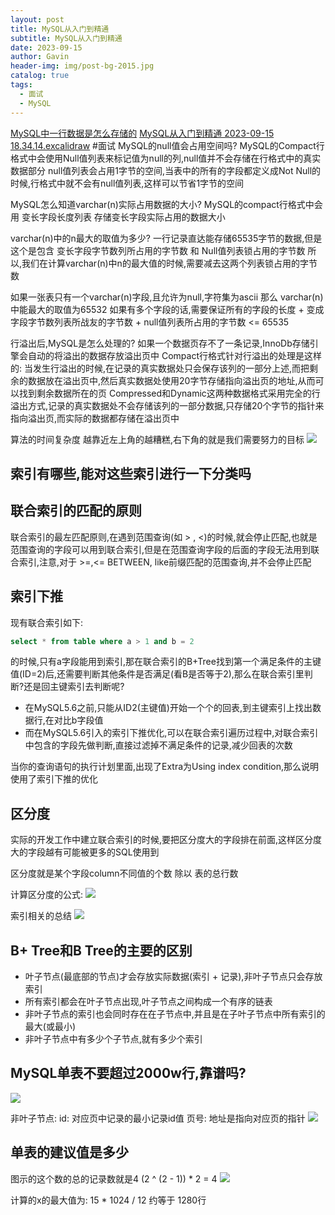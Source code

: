 ```yaml
---
layout: post
title: MySQL从入门到精通
subtitle: MySQL从入门到精通
date: 2023-09-15
author: Gavin
header-img: img/post-bg-2015.jpg
catalog: true
tags:
  - 面试
  - MySQL
---
```

[MySQL中一行数据是怎么存储的](https://xiaolincoding.com/mysql/base/row_format.html#%E8%A1%8C%E6%BA%A2%E5%87%BA%E5%90%8E-mysql-%E6%98%AF%E6%80%8E%E4%B9%88%E5%A4%84%E7%90%86%E7%9A%84)
[MySQL从入门到精通 2023-09-15 18.34.14.excalidraw](../../Excalidraw/MySQL从入门到精通%202023-09-15%2018.34.14.excalidraw.md)
#面试 
MySQL的null值会占用空间吗?
MySQL的Compact行格式中会使用Null值列表来标记值为null的列,null值并不会存储在行格式中的真实数据部分
null值列表会占用1字节的空间,当表中的所有的字段都定义成Not Null的时候,行格式中就不会有null值列表,这样可以节省1字节的空间

MySQL怎么知道varchar(n)实际占用数据的大小?
MySQL的compact行格式中会用 变长字段长度列表 存储变长字段实际占用的数据大小

varchar(n)中的n最大的取值为多少?
一行记录直达能存储65535字节的数据,但是这个是包含 变长字段字节数列所占用的字节数 和 Null值列表锁占用的字节数 所以,我们在计算varchar(n)中n的最大值的时候,需要减去这两个列表锁占用的字节数

如果一张表只有一个varchar(n)字段,且允许为null,字符集为ascii 那么 varchar(n)中能最大的取值为65532
如果有多个字段的话,需要保证所有的字段的长度 + 变成字段字节数列表所战友的字节数 + null值列表所占用的字节数 <= 65535

行溢出后,MySQL是怎么处理的?
如果一个数据页存不了一条记录,InnoDb存储引擎会自动的将溢出的数据存放溢出页中
Compact行格式针对行溢出的处理是这样的: 当发生行溢出的时候,在记录的真实数据处只会保存该列的一部分上述,而把剩余的数据放在溢出页中,然后真实数据处使用20字节存储指向溢出页的地址,从而可以找到剩余数据所在的页
Compressed和Dynamic这两种数据格式采用完全的行溢出方式,记录的真实数据处不会存储该列的一部分数据,只存储20个字节的指针来指向溢出页,而实际的数据都存储在溢出页中

算法的时间复杂度
越靠近左上角的越糟糕,右下角的就是我们需要努力的目标
![](imgs/Pasted%20image%2020230915190644.png)

## 索引有哪些,能对这些索引进行一下分类吗


## 联合索引的匹配的原则
联合索引的最左匹配原则,在遇到范围查询(如 > , <)的时候,就会停止匹配,也就是范围查询的字段可以用到联合索引,但是在范围查询字段的后面的字段无法用到联合索引,注意,对于 >=,<= BETWEEN, like前缀匹配的范围查询,并不会停止匹配

## 索引下推
现有联合索引如下: 
```sql
select * from table where a > 1 and b = 2
```
的时候,只有a字段能用到索引,那在联合索引的B+Tree找到第一个满足条件的主键值(ID=2)后,还需要判断其他条件是否满足(看B是否等于2),那么在联合索引里判断?还是回主键索引去判断呢?
- 在MySQL5.6之前,只能从ID2(主键值)开始一个个的回表,到主键索引上找出数据行,在对比b字段值
- 而在MySQL5.6引入的索引下推优化,可以在联合索引遍历过程中,对联合索引中包含的字段先做判断,直接过滤掉不满足条件的记录,减少回表的次数

当你的查询语句的执行计划里面,出现了Extra为Using index condition,那么说明使用了索引下推的优化

## 区分度

实际的开发工作中建立联合索引的时候,要把区分度大的字段排在前面,这样区分度大的字段越有可能被更多的SQL使用到

区分度就是某个字段column不同值的个数 除以 表的总行数

计算区分度的公式: 
![](imgs/Pasted%20image%2020230915222910.png)

索引相关的总结
![](imgs/Pasted%20image%2020230916083317.png)

## B+ Tree和B Tree的主要的区别
- 叶子节点(最底部的节点)才会存放实际数据(索引 + 记录),非叶子节点只会存放索引
- 所有索引都会在叶子节点出现,叶子节点之间构成一个有序的链表
- 非叶子节点的索引也会同时存在在子节点中,并且是在子叶子节点中所有索引的最大(或最小)
- 非叶子节点中有多少个子节点,就有多少个索引

## MySQL单表不要超过2000w行,靠谱吗?
![](imgs/Pasted%20image%2020230923154222.png)

非叶子节点: 
id: 对应页中记录的最小记录id值
页号: 地址是指向对应页的指针
![](imgs/Pasted%20image%2020230923154234.png)

## 单表的建议值是多少
图示的这个数的总的记录数就是4 
(2 ^ (2 - 1)) * 2 = 4
![](imgs/Pasted%20image%2020230923155115.png)

计算的x的最大值为: 15 * 1024 / 12 约等于 1280行